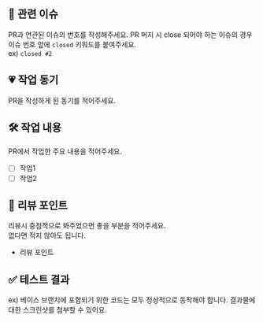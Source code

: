 ## 📌 관련 이슈

PR과 연관된 이슈의 번호를 작성해주세요.
PR 머지 시 close 되어야 하는 이슈의 경우 이슈 번호 앞에 `closed` 키워드를 붙여주세요.  
ex) `closed #2`

## 💗 작업 동기

PR을 작성하게 된 동기를 적어주세요.

## 🛠️ 작업 내용

PR에서 작업한 주요 내용을 적어주세요.

- [ ] 작업1
- [ ] 작업2

## 🎯 리뷰 포인트

리뷰시 중점적으로 봐주었으면 좋을 부분을 적어주세요.  
없다면 적지 않아도 됩니다.

- 리뷰 포인트

## ✅ 테스트 결과

ex) 베이스 브랜치에 포함되기 위한 코드는 모두 정상적으로 동작해야 합니다. 결과물에 대한 스크린샷를 첨부할 수 있어요.
